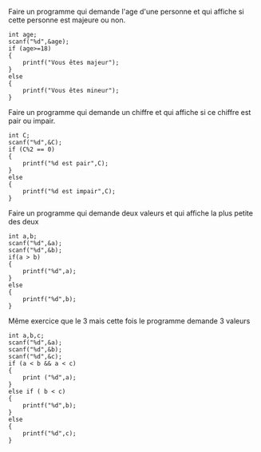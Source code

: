 
Faire un programme qui demande l'age d'une personne et qui affiche si cette personne est majeure ou non.

```
int age;
scanf("%d",&age);
if (age>=18)
{
    printf("Vous êtes majeur");
}
else
{
    printf("Vous êtes mineur");
}
```

Faire un programme qui demande un chiffre et qui affiche si ce chiffre est pair ou impair.

```
int C;
scanf("%d",&C);
if (C%2 == 0)
{
    printf("%d est pair",C);
}
else
{
    printf("%d est impair",C);
}
```

Faire un programme qui demande deux valeurs et qui affiche la plus petite des deux

```
int a,b;
scanf("%d",&a);
scanf("%d",&b);
if(a > b)
{
    printf("%d",a);
}
else
{
    printf("%d",b);
}
```

Même exercice que le 3 mais cette fois le programme demande 3 valeurs

```
int a,b,c;
scanf("%d",&a);
scanf("%d",&b);
scanf("%d",&c);
if (a < b && a < c)
{
    print ("%d",a);
}
else if ( b < c)
{
    printf("%d",b);
}
else
{
    printf("%d",c);
}
```
